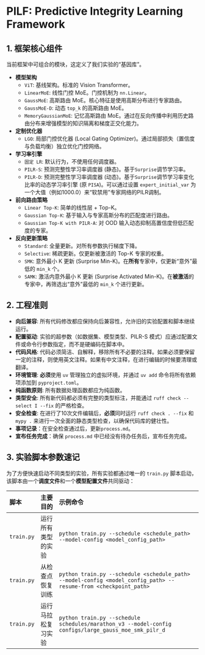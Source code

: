# PILF: Predictive Integrity Learning Framework

## 1. 框架核心组件

当前框架中可组合的模块，这定义了我们实验的“基因库”。

- **模型架构**
  - `ViT`: 基线架构。标准的 Vision Transformer。
  - `LinearMoE`: 线性门控 MoE。门控机制为 `nn.Linear`。
  - `GaussMoE`: 高斯路由 MoE。核心特征是使用高斯分布进行专家路由。
  - `GaussMoE-D`: 动态 `top_k` 的高斯路由 MoE。
  - `MemoryGaussianMoE`: 记忆高斯路由 MoE。通过在反向传播中利用历史路由分布来增强模型的知识隔离和梯度正交化能力。
- **定制优化器**
  - `LGO`: 局部门控优化器 (Local Gating Optimizer)。通过局部损失（置信度与负载均衡）独立优化门控网络。
- **学习率引擎**
  - `固定 LR`: 默认行为，不使用任何调度器。
  - `PILR-S`: 预测完整性学习率调度器 (静态)。基于`Surprise`调节学习率。
  - `PILR-D`: 预测完整性学习率调度器 (动态)。基于`Surprise`调节学习率变化比率的动态学习率引擎 (原 `PISA`)。可以通过设置 `expert_initial_var` 为一个大值（例如1000.0）来“软禁用”专家网络的PILR调制。
- **前向路由策略**
  - `Linear Top-K`: 简单的线性层 + Top-K。
  - `Gaussian Top-K`: 基于输入与专家高斯分布的匹配度进行路由。
  - `Gaussian Top-K with PILR-A`: 对 OOD 输入动态抑制高置信度但低匹配度的专家。
- **反向更新策略**
  - `Standard`: 全量更新。对所有参数执行梯度下降。
  - `Selective`: 稀疏更新。仅更新被激活的 Top-K 专家的权重。
  - `SMK`: 意外最小 K 更新 (Surprise Min-K)。在**所有**专家中，仅更新“意外”最低的 `min_k` 个。
  - `SAMK`: 激活内意外最小 K 更新 (Surprise Activated Min-K)。在**被激活**的专家中，再筛选出“意外”最低的 `min_k` 个进行更新。

## 2. 工程准则

- **向后兼容**: 所有代码修改都应保持向后兼容性，允许旧的实验配置和脚本继续运行。
- **配置驱动**: 实验的超参数（如数据集、模型类型、PILR-S 模式）应通过配置文件或命令行参数指定，而不是硬编码在脚本中。
- **代码风格**: 代码必须简洁、自解释，移除所有不必要的注释。如果必须要保留一定的注释，则使用英文注释。如果有中文注释，在进行编辑的时候要清理或翻译。
- **环境管理**: **必须**使用 `uv` 管理独立的虚拟环境，并通过 `uv add` 命令将所有依赖项添加到 `pyproject.toml`。
- **纯函数原则**: 所有数据处理函数都应为纯函数。
- **类型安全**: 所有新代码都必须有完整的类型标注，并能通过 `ruff check --select I --fix` 的严格检查。
- **安全检查**: 在进行了10次文件编辑后，**必须**同时运行 `ruff check . --fix` 和 `mypy .` 来进行一次全面的静态类型检查，以确保代码库的健壮性。
- **事项记录**：在安全检查通过后，更新`process.md`。
- **宣布任务完成**：确保 `process.md` 中已经没有待办任务后，宣布任务完成。

## 3. 实验脚本参数速记

为了方便快速启动不同类型的实验，所有实验都通过唯一的 `train.py` 脚本启动，该脚本由一个**调度文件**和一个**模型配置文件**共同驱动：

| 脚本 | 主要目的 | 示例命令 |
| :--- | :--- | :--- |
| `train.py` | 运行所有类型的实验 | `python train.py --schedule <schedule_path> --model-config <model_config_path>` |
| `train.py` | 从检查点恢复训练 | `python train.py --schedule <schedule_path> --model-config <model_config_path> --resume-from <checkpoint_path>` |
| `train.py` | 运行马拉松复习实验 | `python train.py --schedule schedules/marathon_v3 --model-config configs/large_gauss_moe_smk_pilr_d` |
